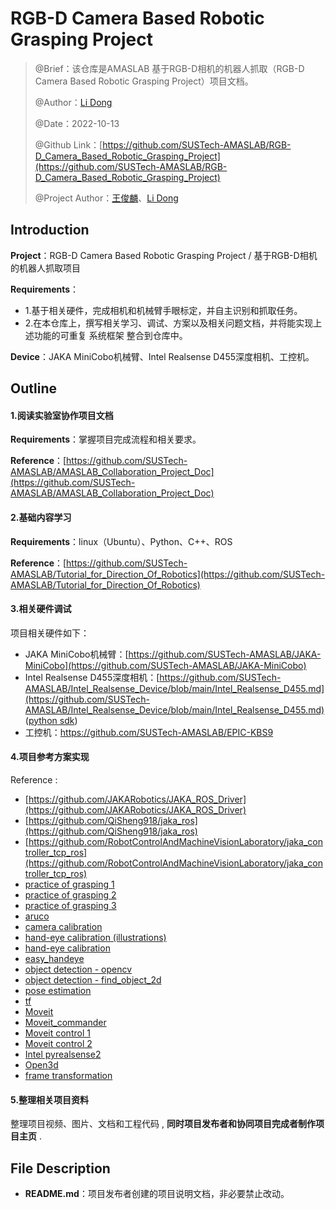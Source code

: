 # RGB-D Camera Based Robotic Grasping Project

> @Brief：该仓库是AMASLAB 基于RGB-D相机的机器人抓取（RGB-D Camera Based Robotic Grasping Project）项目文档。
>
> @Author：[Li Dong](https://github.com/DoongLi)
>
> @Date：2022-10-13
>
> @Github Link：[https://github.com/SUSTech-AMASLAB/RGB-D_Camera_Based_Robotic_Grasping_Project](https://github.com/SUSTech-AMASLAB/RGB-D_Camera_Based_Robotic_Grasping_Project)
>
> @Project Author：[王俊麟](https://github.com/HenryWJL)、[Li Dong](https://github.com/DoongLi)

## Introduction

**Project**：RGB-D Camera Based Robotic Grasping Project /   基于RGB-D相机的机器人抓取项目

 **Requirements**：

- 1.基于相关硬件，完成相机和机械臂手眼标定，并自主识别和抓取任务。
- 2.在本仓库上，撰写相关学习、调试、方案以及相关问题文档，并将能实现上述功能的可重复 系统框架 整合到仓库中。

**Device**：JAKA MiniCobo机械臂、Intel Realsense D455深度相机、工控机。

## Outline

#### 1.阅读实验室协作项目文档

**Requirements**：掌握项目完成流程和相关要求。

**Reference**：[https://github.com/SUSTech-AMASLAB/AMASLAB_Collaboration_Project_Doc](https://github.com/SUSTech-AMASLAB/AMASLAB_Collaboration_Project_Doc)

#### 2.基础内容学习

 **Requirements**：linux（Ubuntu）、Python、C++、ROS

**Reference**：[https://github.com/SUSTech-AMASLAB/Tutorial_for_Direction_Of_Robotics](https://github.com/SUSTech-AMASLAB/Tutorial_for_Direction_Of_Robotics)

#### 3.相关硬件调试

项目相关硬件如下：

- JAKA MiniCobo机械臂：[https://github.com/SUSTech-AMASLAB/JAKA-MiniCobo](https://github.com/SUSTech-AMASLAB/JAKA-MiniCobo)
- Intel Realsense D455深度相机：[https://github.com/SUSTech-AMASLAB/Intel_Realsense_Device/blob/main/Intel_Realsense_D455.md](https://github.com/SUSTech-AMASLAB/Intel_Realsense_Device/blob/main/Intel_Realsense_D455.md) ([python sdk](https://dev.intelrealsense.com/docs/python2?_ga=2.160094900.843708283.1677650776-238679215.1665986034))
- 工控机：https://github.com/SUSTech-AMASLAB/EPIC-KBS9

#### 4.项目参考方案实现

Reference :

- [https://github.com/JAKARobotics/JAKA_ROS_Driver](https://github.com/JAKARobotics/JAKA_ROS_Driver)
- [https://github.com/QiSheng918/jaka_ros](https://github.com/QiSheng918/jaka_ros)
- [https://github.com/RobotControlAndMachineVisionLaboratory/jaka_controller_tcp_ros](https://github.com/RobotControlAndMachineVisionLaboratory/jaka_controller_tcp_ros)
- [practice of grasping 1](https://blog.csdn.net/weixin_45661757/article/details/115894731?ops_request_misc=%257B%2522request%255Fid%2522%253A%2522167644242316800192280853%2522%252C%2522scm%2522%253A%252220140713.130102334..%2522%257D&request_id=167644242316800192280853&biz_id=0&utm_medium=distribute.pc_search_result.none-task-blog-2~all~top_click~default-2-115894731-null-null.142^v73^insert_down4,201^v4^add_ask,239^v1^insert_chatgpt&utm_term=%E6%9C%BA%E6%A2%B0%E8%87%82%E8%A7%86%E8%A7%89%E6%8A%93%E5%8F%96&spm=1018.2226.3001.4187)
- [practice of grasping 2](https://blog.csdn.net/m0_37715028/article/details/126519321?ops_request_misc=&request_id=&biz_id=102&utm_term=%E5%88%A9%E7%94%A8realsense%E7%9B%B8%E6%9C%BA%E5%AE%9A%E4%BD%8D%E7%89%A9%E4%BD%93&utm_medium=distribute.pc_search_result.none-task-blog-2~all~sobaiduweb~default-1-126519321.142^v73^insert_down4,201^v4^add_ask,239^v2^insert_chatgpt&spm=1018.2226.3001.4187)
- [practice of grasping 3](https://blog.csdn.net/qq_33328642/article/details/122667192?ops_request_misc=%257B%2522request%255Fid%2522%253A%2522168109515816800180611848%2522%252C%2522scm%2522%253A%252220140713.130102334..%2522%257D&request_id=168109515816800180611848&biz_id=0&utm_medium=distribute.pc_search_result.none-task-blog-2~all~sobaiduend~default-1-122667192-null-null.142^v82^insert_down38,201^v4^add_ask,239^v2^insert_chatgpt&utm_term=find_object_3d&spm=1018.2226.3001.4187)
- [aruco](https://blog.csdn.net/weixin_45363995/article/details/122494189?ops_request_misc=&request_id=&biz_id=102&utm_term=%E5%A6%82%E4%BD%95%E7%A1%AE%E5%AE%9A%E7%89%A9%E4%BD%93%E5%9C%A8realsense%E7%9B%B8%E6%9C%BA%E5%9D%90%E6%A0%87%E7%B3%BB%E4%B8%AD%E7%9A%84%E4%BD%8D%E5%A7%BF&utm_medium=distribute.pc_search_result.none-task-blog-2~all~sobaiduweb~default-2-122494189.142^v73^insert_down4,201^v4^add_ask,239^v2^insert_chatgpt&spm=1018.2226.3001.4187)
- [camera calibration](https://blog.csdn.net/weixin_45661757/article/details/113256274)
- [hand-eye calibration (illustrations)](https://blog.csdn.net/weixin_43134049/article/details/122922816?ops_request_misc=&request_id=&biz_id=102&utm_term=%E6%89%8B%E7%9C%BC%E6%A0%87%E5%AE%9Apython&utm_medium=distribute.pc_search_result.none-task-blog-2~all~sobaiduweb~default-5-122922816.nonecase&spm=1018.2226.3001.4187)
- [hand-eye calibration](https://blog.csdn.net/qq_27865227/article/details/119650312?ops_request_misc=%257B%2522request%255Fid%2522%253A%2522167774596016782427469475%2522%252C%2522scm%2522%253A%252220140713.130102334..%2522%257D&request_id=167774596016782427469475&biz_id=0&utm_medium=distribute.pc_search_result.none-task-blog-2~all~sobaiduend~default-1-119650312-null-null.142^v73^pc_new_rank,201^v4^add_ask,239^v2^insert_chatgpt&utm_term=jaka&spm=1018.2226.3001.4187)
- [easy_handeye](https://github.com/IFL-CAMP/easy_handeye/blob/master/easy_handeye/src/easy_handeye/handeye_calibration_backend_opencv.py)
- [object detection - opencv](https://blog.csdn.net/qq_52095705/article/details/121568221?ops_request_misc=%257B%2522request%255Fid%2522%253A%2522168094072916800222814707%2522%252C%2522scm%2522%253A%252220140713.130102334..%2522%257D&request_id=168094072916800222814707&biz_id=0&utm_medium=distribute.pc_search_result.none-task-blog-2~all~top_click~default-1-121568221-null-null.142^v82^insert_down1,201^v4^add_ask,239^v2^insert_chatgpt&utm_term=opencv%E7%89%A9%E4%BD%93%E8%AF%86%E5%88%AB&spm=1018.2226.3001.4187)
- [object detection - find_object_2d](https://blog.csdn.net/qq_34935373/article/details/103757619?ops_request_misc=%257B%2522request%255Fid%2522%253A%2522168094250916800211517935%2522%252C%2522scm%2522%253A%252220140713.130102334.pc%255Fall.%2522%257D&request_id=168094250916800211517935&biz_id=0&utm_medium=distribute.pc_search_result.none-task-blog-2~all~first_rank_ecpm_v1~rank_v31_ecpm-9-103757619-null-null.142^v82^insert_down1,201^v4^add_ask,239^v2^insert_chatgpt&utm_term=find_object_2d&spm=1018.2226.3001.4187)
- [pose estimation](https://docs.opencv.org/3.4/d7/d53/tutorial_py_pose.html)
- [tf](http://wiki.ros.org/tf/Tutorials)
- [Moveit](http://docs.ros.org/en/melodic/api/moveit_tutorials/html/doc/move_group_python_interface/move_group_python_interface_tutorial.html)
- [Moveit_commander](http://docs.ros.org/en/jade/api/moveit_commander/html/index.html)
- [Moveit control 1](https://blog.csdn.net/weixin_45839124/article/details/106801986?ops_request_misc=%257B%2522request%255Fid%2522%253A%2522167886179416800180685739%2522%252C%2522scm%2522%253A%252220140713.130102334.pc%255Fall.%2522%257D&request_id=167886179416800180685739&biz_id=0&utm_medium=distribute.pc_search_result.none-task-blog-2~all~first_rank_ecpm_v1~rank_v31_ecpm-2-106801986-null-null.142^v73^insert_down4,201^v4^add_ask,239^v2^insert_chatgpt&utm_term=moveit%20python%20%E6%95%99%E7%A8%8B&spm=1018.2226.3001.4187)
- [Moveit control 2](https://blog.csdn.net/zxxxiazai/article/details/108647836?ops_request_misc=%257B%2522request%255Fid%2522%253A%2522167886242416800225517650%2522%252C%2522scm%2522%253A%252220140713.130102334..%2522%257D&request_id=167886242416800225517650&biz_id=0&utm_medium=distribute.pc_search_result.none-task-blog-2~all~top_positive~default-2-108647836-null-null.142^v73^insert_down4,201^v4^add_ask,239^v2^insert_chatgpt&utm_term=moveit%20python%20&spm=1018.2226.3001.4187)
- [Intel pyrealsense2](https://intelrealsense.github.io/librealsense/python_docs/_generated/pyrealsense2.html#module-pyrealsense2)
- [Open3d](http://www.open3d.org/docs/release/)
- [frame transformation](https://blog.csdn.net/weixin_40277515/article/details/89323615?ops_request_misc=%257B%2522request%255Fid%2522%253A%2522168342562616800222860756%2522%252C%2522scm%2522%253A%252220140713.130102334..%2522%257D&request_id=168342562616800222860756&biz_id=0&utm_medium=distribute.pc_search_result.none-task-blog-2~all~sobaiduend~default-1-89323615-null-null.142^v86^insert_down28,239^v2^insert_chatgpt&utm_term=%E5%B7%A6%E5%8F%B3%E6%89%8B%E5%9D%90%E6%A0%87%E7%B3%BB%E8%BD%AC%E6%8D%A2&spm=1018.2226.3001.4187)

#### 5.整理相关项目资料

整理项目视频、图片、文档和工程代码 , **同时项目发布者和协同项目完成者制作项目主页** . 

## File Description

- **README.md**：项目发布者创建的项目说明文档，非必要禁止改动。


